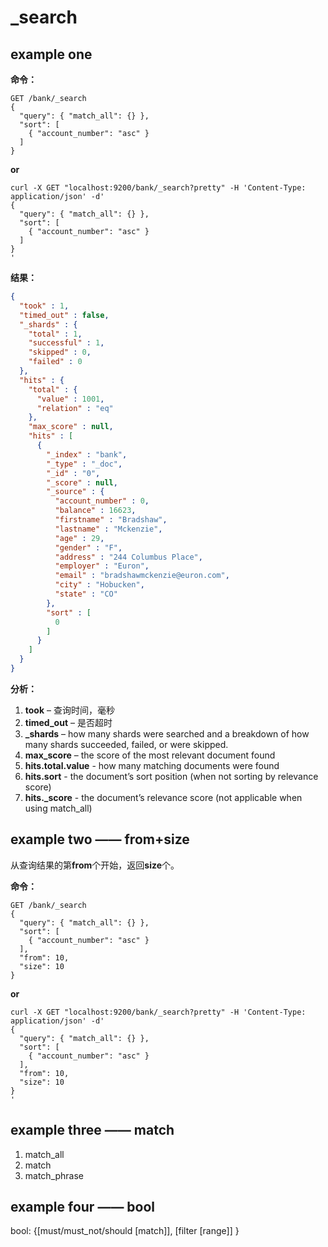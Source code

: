 # _search

## example one

**命令：**

```
GET /bank/_search
{
  "query": { "match_all": {} },
  "sort": [
    { "account_number": "asc" }
  ]
}
```

**or**

```
curl -X GET "localhost:9200/bank/_search?pretty" -H 'Content-Type: application/json' -d'
{
  "query": { "match_all": {} },
  "sort": [
    { "account_number": "asc" }
  ]
}
'
```

**结果：**

```json
{
  "took" : 1,
  "timed_out" : false,
  "_shards" : {
    "total" : 1,
    "successful" : 1,
    "skipped" : 0,
    "failed" : 0
  },
  "hits" : {
    "total" : {
      "value" : 1001,
      "relation" : "eq"
    },
    "max_score" : null,
    "hits" : [
      {
        "_index" : "bank",
        "_type" : "_doc",
        "_id" : "0",
        "_score" : null,
        "_source" : {
          "account_number" : 0,
          "balance" : 16623,
          "firstname" : "Bradshaw",
          "lastname" : "Mckenzie",
          "age" : 29,
          "gender" : "F",
          "address" : "244 Columbus Place",
          "employer" : "Euron",
          "email" : "bradshawmckenzie@euron.com",
          "city" : "Hobucken",
          "state" : "CO"
        },
        "sort" : [
          0
        ]
      }
    ]
  }
}
```

**分析：**

1. **took** – 查询时间，毫秒
2. **timed_out** – 是否超时
3. **_shards** – how many shards were searched and a breakdown of how many shards succeeded, failed, or were skipped.
4. **max_score** – the score of the most relevant document found
5. **hits.total.value** - how many matching documents were found
6. **hits.sort** - the document’s sort position (when not sorting by relevance score)
7. **hits._score** - the document’s relevance score (not applicable when using match_all)

## example two —— from+size

从查询结果的第**from**个开始，返回**size**个。

**命令：**

```
GET /bank/_search
{
  "query": { "match_all": {} },
  "sort": [
    { "account_number": "asc" }
  ],
  "from": 10,
  "size": 10
}
```

**or**

```
curl -X GET "localhost:9200/bank/_search?pretty" -H 'Content-Type: application/json' -d'
{
  "query": { "match_all": {} },
  "sort": [
    { "account_number": "asc" }
  ],
  "from": 10,
  "size": 10
}
'
```

## example three —— match

1. match_all
2. match
3. match_phrase

## example four —— bool

bool: {[must/must_not/should [match]], [filter [range]] }


























